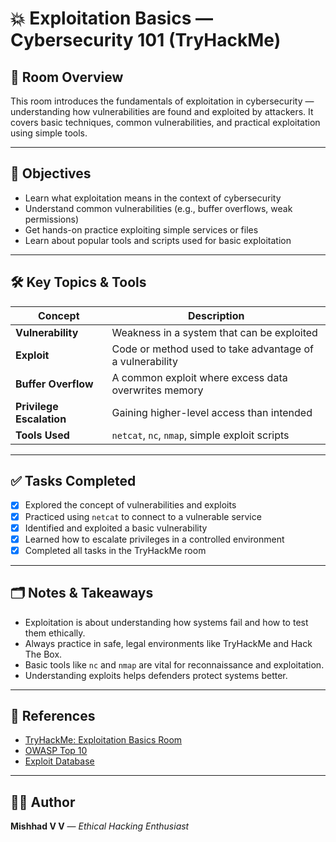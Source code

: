 # 💥 Exploitation Basics — Cybersecurity 101 (TryHackMe)

## 📌 Room Overview
This room introduces the fundamentals of exploitation in cybersecurity — understanding how vulnerabilities are found and exploited by attackers. It covers basic techniques, common vulnerabilities, and practical exploitation using simple tools.

---

## 🎯 Objectives
- Learn what exploitation means in the context of cybersecurity
- Understand common vulnerabilities (e.g., buffer overflows, weak permissions)
- Get hands-on practice exploiting simple services or files
- Learn about popular tools and scripts used for basic exploitation

---

## 🛠️ Key Topics & Tools

| Concept | Description |
| ------- | ------------ |
| **Vulnerability** | Weakness in a system that can be exploited |
| **Exploit** | Code or method used to take advantage of a vulnerability |
| **Buffer Overflow** | A common exploit where excess data overwrites memory |
| **Privilege Escalation** | Gaining higher-level access than intended |
| **Tools Used** | `netcat`, `nc`, `nmap`, simple exploit scripts |

---

## ✅ Tasks Completed
- [x] Explored the concept of vulnerabilities and exploits
- [x] Practiced using `netcat` to connect to a vulnerable service
- [x] Identified and exploited a basic vulnerability
- [x] Learned how to escalate privileges in a controlled environment
- [x] Completed all tasks in the TryHackMe room

---

## 🗂️ Notes & Takeaways
- Exploitation is about understanding how systems fail and how to test them ethically.
- Always practice in safe, legal environments like TryHackMe and Hack The Box.
- Basic tools like `nc` and `nmap` are vital for reconnaissance and exploitation.
- Understanding exploits helps defenders protect systems better.

---

## 🔗 References
- [TryHackMe: Exploitation Basics Room](https://tryhackme.com)
- [OWASP Top 10](https://owasp.org/www-project-top-ten/)
- [Exploit Database](https://www.exploit-db.com)

---

## 👨‍💻 Author
**Mishhad V V** — *Ethical Hacking Enthusiast*


